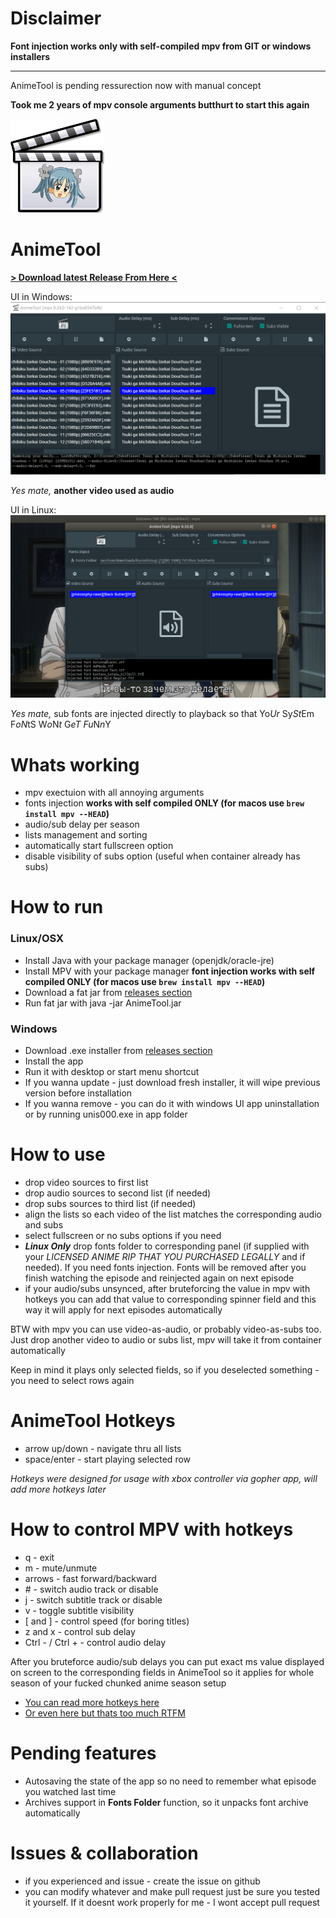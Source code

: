 # Disclaimer

**Font injection works only with self-compiled mpv from GIT or windows installers**  

---

AnimeTool is pending ressurection now with manual concept

**Took me 2 years of mpv console arguments butthurt to start this again**

<img src="src/main/resources/icon.png" alt="icon" width="150"/>

# AnimeTool

[**> Download latest Release From Here <**](https://github.com/POMATu/anime-tool/releases)

UI in Windows:
![windows](img/windows.png)

_Yes mate,_ **another video used as audio**

UI in Linux:
![linux](img/linux.png)

_Yes mate,_ sub fonts are injected directly to playback so that Yo*Ur* Sy*St*Em F*oN*tS W*o*N*t* G*eT* *Fu*N*n*Y


# Whats working

* mpv exectuion with all annoying arguments
* fonts injection **works with self compiled ONLY (for macos use `brew install mpv --HEAD`)**
* audio/sub delay per season
* lists management and sorting
* automatically start fullscreen option
* disable visibility of subs option (useful when container already has subs)

# How to run
### Linux/OSX
* Install Java with your package manager (openjdk/oracle-jre)
* Install MPV with your package manager **font injection works with self compiled ONLY (for macos use `brew install mpv --HEAD`)**
* Download a fat jar from [releases section](https://github.com/POMATu/anime-tool/releases)
* Run fat jar with java -jar AnimeTool.jar

### Windows
* Download .exe installer from [releases section](https://github.com/POMATu/anime-tool/releases)
* Install the app
* Run it with desktop or start menu shortcut
* If you wanna update - just download fresh installer, it will wipe previous version before installation
* If you wanna remove - you can do it with windows UI app uninstallation or by running unis000.exe in app folder
 
# How to use
* drop video sources to first list
* drop audio sources to second list (if needed)
* drop subs sources to third list (if needed)
* align the lists so each video of the list matches the corresponding audio and subs
* select fullscreen or no subs options if you need
* ***Linux Only*** drop fonts folder to corresponding panel (if supplied with your *LICENSED ANIME RIP THAT YOU PURCHASED LEGALLY* and if needed). If you need fonts injection. Fonts will be removed after you finish watching the episode and reinjected again on next episode
* if your audio/subs unsynced, after bruteforcing the value in mpv with hotkeys you can add that value to corresponding spinner field and this way it will apply for next episodes automatically

BTW with mpv you can use video-as-audio, or probably video-as-subs too. Just drop another video to audio or subs list, mpv will take it from container automatically

Keep in mind it plays only selected fields, so if you deselected something - you need to select rows again 

# AnimeTool Hotkeys
* arrow up/down - navigate thru all lists
* space/enter - start playing selected row

*Hotkeys were designed for usage with xbox controller via gopher app, will add more hotkeys later*

# How to control MPV with hotkeys
* q - exit
* m - mute/unmute
* arrows - fast forward/backward
* \# - switch audio track or disable
* j - switch subtitle track or disable
* v - toggle subtitle visibility
* [ and ] - control speed (for boring titles)
* z and x - control sub delay
* Ctrl - / Ctrl + - control audio delay

After you bruteforce audio/sub delays you can put exact ms value displayed on screen to the corresponding fields in AnimeTool so it applies for whole season of your fucked chunked anime season setup

* [You can read more hotkeys here](https://defkey.com/mpv-media-player-shortcuts)
* [Or even here but thats too much RTFM](https://mpv.io/manual/master/)

# Pending features
* Autosaving the state of the app so no need to remember what episode you watched last time
* Archives support in **Fonts Folder** function, so it unpacks font archive automatically


# Issues & collaboration
* if you experienced and issue - create the issue on github
* you can modify whatever and make pull request just be sure you tested it yourself. If it doesnt work properly for me - I wont accept pull request

